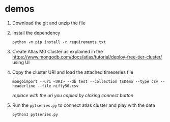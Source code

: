 # demos

1. Download the git and unzip the file
2. Install the dependency
   ```
   python -m pip install -r requirements.txt
   ```
         
3. Create Atlas M0 Cluster as explained in the https://www.mongodb.com/docs/atlas/tutorial/deploy-free-tier-cluster/ using UI
4. Copy the cluster URI and load the attached timeseries file
   ```
   mongoimport --uri <URI> --db test --collection tsDemo --type csv --headerline --file nifty50.csv
   ```
   _replace <URI> with the uri you copied by clcking connect button_
5. Run the `pytseries.py` to connect atlas cluster and play with the data
   ```
   python3 pytseries.py
   ```
